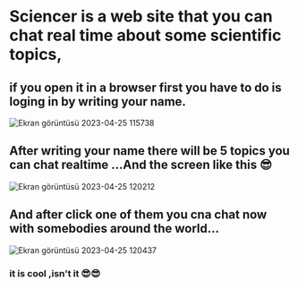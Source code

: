 # Sciencer is a web site that you can chat real time about some scientific topics,
## if you open it in a browser first you have to do is loging in by writing your name.
![Ekran görüntüsü 2023-04-25 115738](https://user-images.githubusercontent.com/103315343/234227532-b3a40d25-eb79-4634-9b88-c6c61ae6a492.png)
## After writing your name there will be 5 topics you can chat realtime ...And the screen like this 😎
![Ekran görüntüsü 2023-04-25 120212](https://user-images.githubusercontent.com/103315343/234228186-cd50af5e-a878-4662-af6b-9c8c0e2c71e6.png)
## And after click one of them you cna chat now with somebodies around the world...
![Ekran görüntüsü 2023-04-25 120437](https://user-images.githubusercontent.com/103315343/234229011-29099698-253f-4ec6-9e96-330e7fcc467f.png)
### it is cool ,isn't it 😎😎

